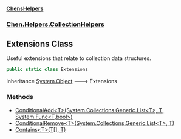 
#### [ChensHelpers](./index 'index')

### [Chen.Helpers.CollectionHelpers](./DwHbUVbrAWB47BrJd2O1Ng 'Chen.Helpers.CollectionHelpers')

## Extensions Class
Useful extensions that relate to collection data structures.  
```csharp
public static class Extensions
```
Inheritance [System.Object](https://docs.microsoft.com/en-us/dotnet/api/System.Object 'System.Object') &#129106; Extensions  

### Methods
- [ConditionalAdd&lt;T&gt;(System.Collections.Generic.List&lt;T&gt;, T, System.Func&lt;T,bool&gt;)](./WH7Qrp72hGpGi1o3ZXzWFQ 'Chen.Helpers.CollectionHelpers.Extensions.ConditionalAdd&lt;T&gt;(System.Collections.Generic.List&lt;T&gt;, T, System.Func&lt;T,bool&gt;)')
- [ConditionalRemove&lt;T&gt;(System.Collections.Generic.List&lt;T&gt;, T)](./dF+FR+gJjHcrNzAj5yZYcg 'Chen.Helpers.CollectionHelpers.Extensions.ConditionalRemove&lt;T&gt;(System.Collections.Generic.List&lt;T&gt;, T)')
- [Contains&lt;T&gt;(T[], T)](./xCTXTWGzG1z5NGpo9eFTZA 'Chen.Helpers.CollectionHelpers.Extensions.Contains&lt;T&gt;(T[], T)')
